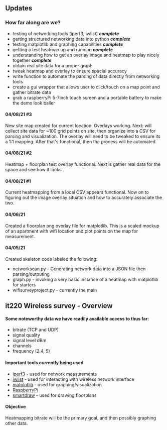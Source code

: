 ## Updates

### How far along are we? 

* testing of networking tools (iperf3, iwlist) ***complete***
* getting structured networking data into python ***complete***
* testing matplotlib and graphing capabilities ***complete***
* getting a test heatmap up and running ***complete***
* understanding how to get an overlay image and heatmap to play nicely together ***complete***
* obtain real site data for a proper graph 
* tweak heatmap and overlay to ensure spacial accuracy 
* write function to automate the parsing of data directly from networking tools
* create a gui wrapper that allows user to click/touch on a map point and gather bitrate data
* grab a raspberryPi 5-7inch touch screen and a portable battery to make the demo look baller

#### 04/08/21 #3
New site map created for current location. Overlays working. Next: will collect site data
for ~100 grid points on site, then organize into a CSV for parsing and visualization. The overlay
will need to be tweaked to ensure its a 1:1 mapping. After that's functional, then the process will
be automated.  

#### 04/08/21 #2
Heatmap + floorplan test overlay functional. Next is gather real data for the space and see
how it looks. 

#### 04/08/21 #1
Current heatmapping from a local CSV appears functional. Now on to figuring out 
the image overlay situation and how to accurately associate the two. 

#### 04/06/21
Created a floorplan png overlay file for matplotlib. This is a scaled mockup of an apartment
with wifi location and plot points on the map for measurement.

#### 04/05/21
Created skeleton code labeled the following:

* networkscan.py - Generating network data into a JSON file then parsing/outputing 
* graph.py - invoking a very basic instance of a heatmap with matplotlib for starters
* wifisurveyproject.py - currently the main


## it220 Wireless survey - Overview

#### Some noteworthy data we have readily available access to thus far:

* bitrate (TCP and UDP)
* signal quality
* signal level dBm
* channels
* frequency (2.4, 5) 

#### Important tools currently being used

* [iperf3](https://iperf.fr) - used for network measurements 
* [iwlist](https://www.systutorials.com/docs/linux/man/8-iwlist/) - used for interacting with wireless network interface
* [matplotlib](https://matplotlib.org/) - used for graphing/visualization
* [RaspberryPi](https://www.raspberrypi.org/products/raspberry-pi-4-model-b/)
* [smartdraw](https://www.smartdraw.com/) - used for drawing floorplans

#### Objective
Heatmapping bitrate will be the primary goal, and then possibly graphing other data.


